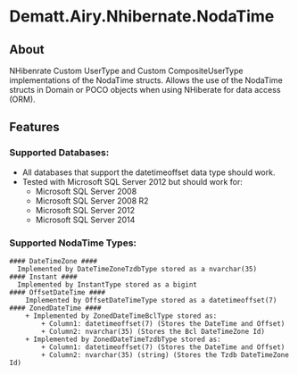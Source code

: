 # Dematt.Airy.Nhibernate.NodaTime #

## About ##
NHibenrate Custom UserType and Custom CompositeUserType implementations of the NodaTime structs.
Allows the use of the NodaTime structs in Domain or POCO objects when using NHiberate for data access (ORM).

## Features ##
### Supported Databases: ###
  * All databases that support the datetimeoffset data type should work.
  * Tested with Microsoft SQL Server 2012 but should work for:
    * Microsoft SQL Server 2008
    * Microsoft SQL Server 2008 R2
    * Microsoft SQL Server 2012
    * Microsoft SQL Server 2014

### Supported NodaTime Types: ###
    #### DateTimeZone ####
      Implemented by DateTimeZoneTzdbType stored as a nvarchar(35)    
    #### Instant ####
      Implemented by InstantType stored as a bigint
    #### OffsetDateTime ####
        Implemented by OffsetDateTimeType stored as a datetimeoffset(7)    
    #### ZonedDateTime ####
        + Implemented by ZonedDateTimeBclType stored as:
            + Column1: datetimeoffset(7) (Stores the DateTime and Offset)
            + Column2: nvarchar(35) (Stores the Bcl DateTimeZone Id)
        + Implemented by ZonedDateTimeTzdbType stored as:
            + Column1: datetimeoffset(7) (Stores the DateTime and Offset)
            + Column2: nvarchar(35) (string) (Stores the Tzdb DateTimeZone Id)
